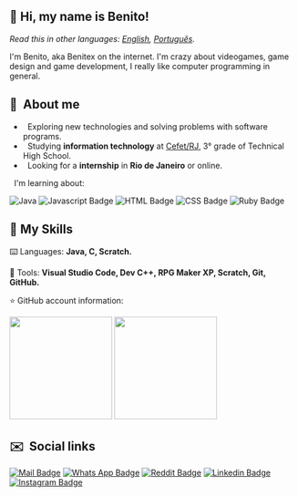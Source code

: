 ## 👋 Hi, my name is <strong>Benito!</strong>

*Read this in other languages: [English](README.eng.md), [Português](README.md).*

I'm Benito, aka Benitex on the internet. I'm crazy about videogames, game design and game development, I really like computer programming in general.

## 👦 &nbsp;About me

* &nbsp; Exploring new technologies and solving problems with software programs.
* &nbsp; Studying **information technology** at <a href="http://www.cefet-rj.br/">Cefet/RJ</a>, 3° grade of Technical High School.
* &nbsp; Looking for a **internship** in **Rio de Janeiro** or online.

&nbsp; I'm learning about:

![Java](https://img.shields.io/badge/java-%23ED8B00.svg?style=for-the-badge&logo=java&logoColor=white) ![Javascript Badge](https://img.shields.io/badge/JavaScript-323330?style=for-the-badge&logo=javascript&logoColor=F7DF1E) ![HTML Badge](https://img.shields.io/badge/HTML-239120?style=for-the-badge&logo=html5&logoColor=white) ![CSS Badge](	https://img.shields.io/badge/CSS-239120?&style=for-the-badge&logo=css3&logoColor=white) ![Ruby Badge](https://img.shields.io/badge/Ruby-CC342D?style=for-the-badge&logo=ruby&logoColor=white)

## 🚀 My Skills

 ⌨️ Languages: <strong>Java, C, Scratch.</strong>
 
 🔧 Tools: <strong>Visual Studio Code, Dev C++, RPG Maker XP, Scratch, Git, GitHub.</strong>
 
 ⭐ GitHub account information:

<img height="180em" src="https://github-readme-stats.vercel.app/api?username=Benitex&show_icons=true&layout=compactt"/>
 <img height="180em" src="https://github-readme-stats.vercel.app/api/top-langs/?username=Benitex&layout=compact&langscount=7&hide=ruby"/>

 ## ✉️ &nbsp;Social links

[![Mail Badge](https://img.shields.io/badge/Gmail-D14836?style=for-the-badge&logo=gmail&logoColor=white)](mailto:benitoapepe@yahoo.com.br)
[![Whats App Badge](https://img.shields.io/badge/WhatsApp-25D366?style=for-the-badge&logo=whatsapp&logoColor=white)](21969738474)
[![Reddit Badge](https://img.shields.io/badge/Reddit-FF4500?style=for-the-badge&logo=reddit&logoColor=white)](https://www.reddit.com/user/Benitex_Gamer)
[![Linkedin Badge](https://img.shields.io/badge/LinkedIn-0077B5?style=for-the-badge&logo=linkedin&logoColor=white)](https://www.linkedin.com/in/benito-andr%C3%A9-pepe-08960519a/) 
[![Instagram Badge](	https://img.shields.io/badge/Instagram-E4405F?style=for-the-badge&logo=instagram&logoColor=white)](https://instagram.com/benitexpepe?utm_medium=copy_link)
